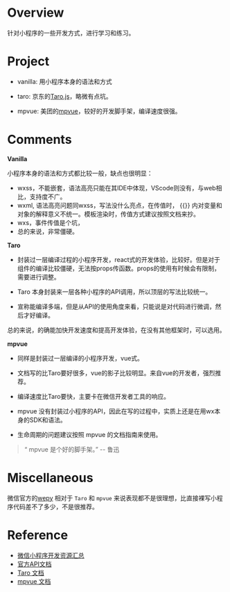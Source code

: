 # Overview

针对小程序的一些开发方式，进行学习和练习。

# Project 

- vanilla: 用小程序本身的语法和方式

- taro: 京东的[Taro.js](https://github.com/NervJS/taro)，略微有点坑。 

- mpvue: 美团的[mpvue](https://github.com/Meituan-Dianping/mpvue)，较好的开发脚手架，编译速度很强。

# Comments

**Vanilla**

小程序本身的语法和方式都比较一般，缺点也很明显：

- wxss，不能嵌套，语法高亮只能在其IDE中体现，VScode则没有，与web相比，支持度不广。
- wxml, 语法高亮问题同wxss，写法没什么亮点，在传值时， {{}} 内对变量和对象的解释意义不统一。模板渲染时，传值方式建议按照文档来抄。
- wxs，事件传值是个坑，
- 总的来说，非常僵硬。

**Taro**

- 封装过一层编译过程的小程序开发，react式的开发体验，比较好。但是对于组件的编译比较僵硬，无法按props传函数。props的使用有时候会有限制，需要进行调整。

- Taro 本身封装来一层各种小程序的API调用，所以顶层的写法比较统一。

- 宣称能编译多端，但是从API的使用角度来看，只能说是对代码进行微调，然后才好编译。

总的来说，的确能加快开发速度和提高开发体验，在没有其他框架时，可以选用。

**mpvue**

- 同样是封装过一层编译的小程序开发，vue式。

- 文档写的比Taro要好很多，vue的影子比较明显。来自vue的开发者，强烈推荐。

- 编译速度比Taro要快，主要卡在微信开发者工具的响应。

- mpvue 没有封装过小程序的API，因此在写的过程中，实质上还是在用wx本身的SDK和语法。

- 生命周期的问题建议按照 mpvue 的文档指南来使用。

> “ mpvue 是个好的脚手架。” -- 鲁迅

# Miscellaneous

微信官方的[wepy](https://github.com/Tencent/wepy) 相对于 `Taro` 和 `mpvue` 来说表现都不是很理想，比直接裸写小程序代码差不了多少，不是很推荐。

# Reference

- [微信小程序开发资源汇总](https://github.com/justjavac/awesome-wechat-weapp)
- [官方API文档](https://developers.weixin.qq.com/miniprogram/dev/api/)
- [Taro 文档](https://nervjs.github.io/taro/native-api.html)
- [mpvue 文档](http://mpvue.com/mpvue/) 
